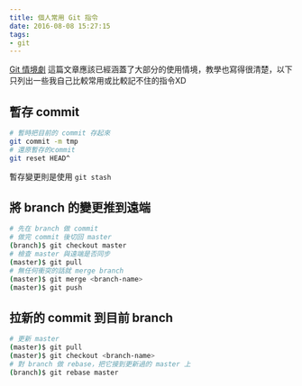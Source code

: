 ```yaml
---
title: 個人常用 Git 指令
date: 2016-08-08 15:27:15
tags:
- git
---
```


[Git 情境劇][1] 這篇文章應該已經涵蓋了大部分的使用情境，教學也寫得很清楚，以下只列出一些我自己比較常用或比較記不住的指令XD

<!-- more -->

## 暫存 commit

~~~ bash
# 暫時把目前的 commit 存起來
git commit -m tmp
# 還原暫存的commit
git reset HEAD^
~~~

暫存變更則是使用 `git stash`


## 將 branch 的變更推到遠端

~~~ bash
# 先在 branch 做 commit
# 做完 commit 後切回 master
(branch)$ git checkout master
# 檢查 master 與遠端是否同步
(master)$ git pull
# 無任何衝突的話就 merge branch
(master)$ git merge <branch-name>
(master)$ git push
~~~

## 拉新的 commit 到目前 branch

~~~ bash
# 更新 master
(master)$ git pull
(master)$ git checkout <branch-name>
# 對 branch 做 rebase，把它接到更新過的 master 上
(branch)$ git rebase master
~~~

[1]: http://blog.gogojimmy.net/2012/02/29/git-scenario/